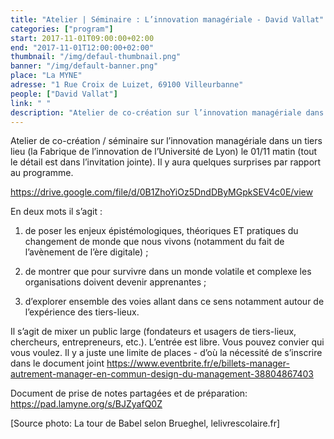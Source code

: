 ```yaml
---
title: "Atelier | Séminaire : L’innovation managériale - David Vallat"
categories: ["program"]
start: 2017-11-01T09:00:00+02:00
end: "2017-11-01T12:00:00+02:00"
thumbnail: "/img/defaul-thumbnail.png"
banner: "/img/default-banner.png"
place: "La MYNE"
adresse: "1 Rue Croix de Luizet, 69100 Villeurbanne"
people: ["David Vallat"]
link: " "
description: "Atelier de co-création sur l’innovation managériale dans un tiers lieu (la Fabrique de l’innovation de l’Université de Lyon). Il y aura quelques surprises par rapport au programme."
---
```


Atelier de co-création / séminaire sur l’innovation managériale dans un tiers lieu (la Fabrique de l’innovation de l’Université de Lyon) le 01/11 matin (tout le détail est dans l’invitation jointe). Il y aura quelques surprises par rapport au programme.

https://drive.google.com/file/d/0B1ZhoYiOz5DndDByMGpkSEV4c0E/view

En deux mots il s’agit :
1) de poser les enjeux épistémologiques, théoriques ET pratiques du changement de monde que nous vivons (notamment du fait de l’avènement de l’ère digitale) ;

2) de montrer que pour survivre dans un monde volatile et complexe les organisations doivent devenir apprenantes ;

3) d’explorer ensemble des voies allant dans ce sens notamment autour de l’expérience des tiers-lieux.

Il s’agit de mixer un public large (fondateurs et usagers de tiers-lieux, chercheurs, entrepreneurs, etc.). L’entrée est libre. Vous pouvez convier qui vous voulez. Il y a juste une limite de places -
d’où la nécessité de s’inscrire dans le document joint https://www.eventbrite.fr/e/billets-manager-autrement-manager-en-commun-design-du-management-38804867403

Document de prise de notes partagées et de préparation: https://pad.lamyne.org/s/BJZyafQ0Z


[Source photo: La tour de Babel selon Brueghel, lelivrescolaire.fr]
